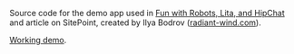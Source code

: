 Source code for the demo app used in [Fun with Robots, Lita, and HipChat](http://www.sitepoint.com/fun-robots-lita-hipchat/) and
article on
SitePoint,
created by Ilya Bodrov ([radiant-wind.com](http://radiant-wind.com)).

[Working demo](http://sitepoint-minichat.herokuapp.com/).